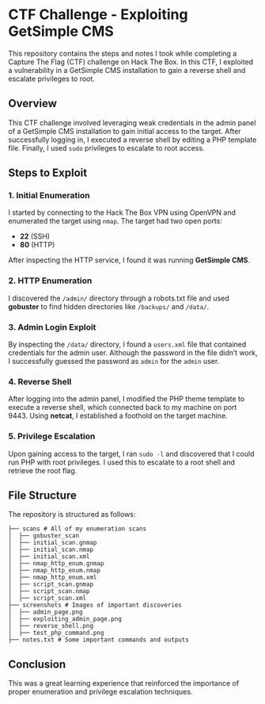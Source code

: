 # CTF Challenge - Exploiting GetSimple CMS

This repository contains the steps and notes I took while completing a Capture The Flag (CTF) challenge on Hack The Box. In this CTF, I exploited a vulnerability in a GetSimple CMS installation to gain a reverse shell and escalate privileges to root.

## Overview

This CTF challenge involved leveraging weak credentials in the admin panel of a GetSimple CMS installation to gain initial access to the target. After successfully logging in, I executed a reverse shell by editing a PHP template file. Finally, I used `sudo` privileges to escalate to root access.

## Steps to Exploit

### 1. Initial Enumeration
I started by connecting to the Hack The Box VPN using OpenVPN and enumerated the target using `nmap`. The target had two open ports:
- **22** (SSH)
- **80** (HTTP)

After inspecting the HTTP service, I found it was running **GetSimple CMS**.

### 2. HTTP Enumeration
I discovered the `/admin/` directory through a robots.txt file and used **gobuster** to find hidden directories like `/backups/` and `/data/`.

### 3. Admin Login Exploit
By inspecting the `/data/` directory, I found a `users.xml` file that contained credentials for the admin user. Although the password in the file didn’t work, I successfully guessed the password as `admin` for the `admin` user.

### 4. Reverse Shell
After logging into the admin panel, I modified the PHP theme template to execute a reverse shell, which connected back to my machine on port 9443. Using **netcat**, I established a foothold on the target machine.

### 5. Privilege Escalation
Upon gaining access to the target, I ran `sudo -l` and discovered that I could run PHP with root privileges. I used this to escalate to a root shell and retrieve the root flag.

## File Structure

The repository is structured as follows:
```
├── scans # All of my enumeration scans
│  ├── gobuster_scan
│  ├── initial_scan.gnmap 
│  ├── initial_scan.nmap
│  ├── initial_scan.xml
│  ├── nmap_http_enum.gnmap
│  ├── nmap_http_enum.nmap
│  ├── nmap_http_enum.xml
│  ├── script_scan.gnmap
│  ├── script_scan.nmap
│  ├── script_scan.xml
├── screenshots # Images of important discoveries
│  ├── admin_page.png
│  ├── exploiting_admin_page.png
│  ├── reverse_shell.png
│  ├── test_php_command.png
├── notes.txt # Some important commands and outputs
```

## Conclusion
This was a great learning experience that reinforced the importance of proper enumeration and privilege escalation techniques.